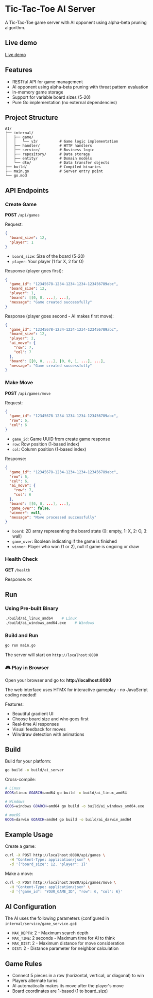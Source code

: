 # Tic-Tac-Toe AI Server

A Tic-Tac-Toe game server with AI opponent using alpha-beta pruning algorithm.

## Live demo
[Live demo](https://tictactoe.thachpn.me)
## Features

- RESTful API for game management
- AI opponent using alpha-beta pruning with threat pattern evaluation
- In-memory game storage
- Support for variable board sizes (5-20)
- Pure Go implementation (no external dependencies)

## Project Structure

```
AI/
├── internal/
│   ├── game/
│   │   └── v3/          # Game logic implementation
│   ├── handler/         # HTTP handlers
│   ├── service/         # Business logic
│   ├── repository/      # Data storage
│   ├── entity/          # Domain models
│   └── dto/             # Data transfer objects
├── build/               # Compiled binaries
├── main.go              # Server entry point
└── go.mod
```

## API Endpoints

### Create Game

**POST** `/api/games`

Request:

```json
{
  "board_size": 12,
  "player": 1
}
```

- `board_size`: Size of the board (5-20)
- `player`: Your player (1 for X, 2 for O)

Response (player goes first):

```json
{
  "game_id": "12345678-1234-1234-1234-123456789abc",
  "board_size": 12,
  "player": 1,
  "board": [[0, 0, ...], ...],
  "message": "Game created successfully"
}
```

Response (player goes second - AI makes first move):

```json
{
  "game_id": "12345678-1234-1234-1234-123456789abc",
  "board_size": 12,
  "player": 2,
  "ai_move": {
    "row": 7,
    "col": 7
  },
  "board": [[0, 0, ...], [0, 0, 1, ...], ...],
  "message": "Game created successfully"
}
```

### Make Move

**POST** `/api/games/move`

Request:

```json
{
  "game_id": "12345678-1234-1234-1234-123456789abc",
  "row": 6,
  "col": 6
}
```

- `game_id`: Game UUID from create game response
- `row`: Row position (1-based index)
- `col`: Column position (1-based index)

Response:

```json
{
  "game_id": "12345678-1234-1234-1234-123456789abc",
  "row": 6,
  "col": 6,
  "ai_move": {
    "row": 7,
    "col": 6
  },
  "board": [[0, 0, ...], ...],
  "game_over": false,
  "winner": null,
  "message": "Move processed successfully"
}
```

- `board`: 2D array representing the board state (0: empty, 1: X, 2: O, 3: wall)
- `game_over`: Boolean indicating if the game is finished
- `winner`: Player who won (1 or 2), null if game is ongoing or draw

### Health Check

**GET** `/health`

Response: `OK`

## Run

### Using Pre-built Binary

```bash
./build/ai_linux_amd64    # Linux
./build/ai_windows_amd64.exe    # Windows
```

### Build and Run

```bash
go run main.go
```

The server will start on `http://localhost:8080`

### 🎮 Play in Browser

Open your browser and go to: **http://localhost:8080**

The web interface uses HTMX for interactive gameplay - no JavaScript coding needed!

Features:

- Beautiful gradient UI
- Choose board size and who goes first
- Real-time AI responses
- Visual feedback for moves
- Win/draw detection with animations


## Build

Build for your platform:

```bash
go build -o build/ai_server
```

Cross-compile:

```bash
# Linux
GOOS=linux GOARCH=amd64 go build -o build/ai_linux_amd64

# Windows
GOOS=windows GOARCH=amd64 go build -o build/ai_windows_amd64.exe

# macOS
GOOS=darwin GOARCH=amd64 go build -o build/ai_darwin_amd64
```

## Example Usage

Create a game:

```bash
curl -X POST http://localhost:8080/api/games \
  -H "Content-Type: application/json" \
  -d '{"board_size": 12, "player": 1}'
```

Make a move:

```bash
curl -X POST http://localhost:8080/api/games/move \
  -H "Content-Type: application/json" \
  -d '{"game_id": "YOUR_GAME_ID", "row": 6, "col": 6}'
```

## AI Configuration

The AI uses the following parameters (configured in `internal/service/game_service.go`):

- `MAX_DEPTH`: 2 - Maximum search depth
- `MAX_TIME`: 2 seconds - Maximum time for AI to think
- `MAX_DIST`: 2 - Maximum distance for move consideration
- `DIST`: 2 - Distance parameter for neighbor calculation

## Game Rules

- Connect 5 pieces in a row (horizontal, vertical, or diagonal) to win
- Players alternate turns
- AI automatically makes its move after the player's move
- Board coordinates are 1-based (1 to board_size)
